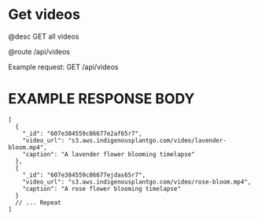 # Get videos
@desc GET all videos

@route /api/videos

Example request: GET /api/videos

# EXAMPLE RESPONSE BODY
```
[
  {
    "_id": "607e384559c86677e2af65r7",
    "video_url": "s3.aws.indigenousplantgo.com/video/lavender-bloom.mp4",
    "caption": "A lavender flower blooming timelapse"
  },
  {
    "_id": "607e384559c86677ejdas65r7",
    "video_url": "s3.aws.indigenousplantgo.com/video/rose-bloom.mp4",
    "caption": "A rose flower blooming timelapse"
  }
  // ... Repeat
]
```